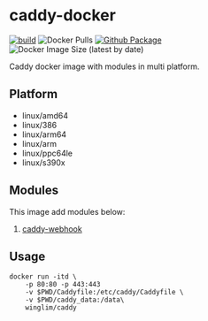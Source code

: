 # caddy-docker

[![build](https://github.com/WingLim/caddy-docker/actions/workflows/build.yml/badge.svg)](https://github.com/WingLim/caddy-docker/actions/workflows/build.yml)
![Docker Pulls](https://img.shields.io/docker/pulls/winglim/caddy)
[![Github Package](https://img.shields.io/static/v1?label=WingLim&message=Github%20Package&color=blue&logo=github)](https://github.com/users/WingLim/packages/container/package/caddy)
![Docker Image Size (latest by date)](https://img.shields.io/docker/image-size/winglim/caddy)

Caddy docker image with modules in multi platform.

## Platform

- linux/amd64
- linux/386
- linux/arm64
- linux/arm
- linux/ppc64le
- linux/s390x

## Modules

This image add modules below:

1. [caddy-webhook](https://github.com/WingLim/caddy-webhook)

## Usage

```shell
docker run -itd \
    -p 80:80 -p 443:443
    -v $PWD/Caddyfile:/etc/caddy/Caddyfile \
    -v $PWD/caddy_data:/data\
    winglim/caddy
```
